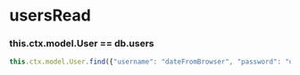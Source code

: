 # usersRead

### this.ctx.model.User == db.users

```javascript
this.ctx.model.User.find({"username": "dateFromBrowser", "password": "dateFromBrowserAfterMD5"});
```

